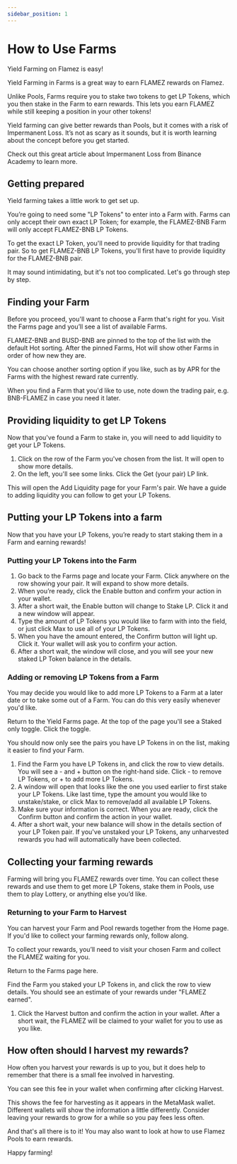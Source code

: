 ```yaml
---
sidebar_position: 1
---
```

# How to Use Farms

Yield Farming on Flamez is easy!

Yield Farming in Farms is a great way to earn FLAMEZ rewards on Flamez.

Unlike Pools, Farms require you to stake two tokens to get LP Tokens, which you then stake in the Farm to earn rewards. This lets you earn FLAMEZ while still keeping a position in your other tokens!

Yield farming can give better rewards than Pools, but it comes with a risk of Impermanent Loss. It’s not as scary as it sounds, but it is worth learning about the concept before you get started.

Check out this great article about Impermanent Loss from Binance Academy to learn more.

## Getting prepared

Yield farming takes a little work to get set up.

You’re going to need some "LP Tokens" to enter into a Farm with. Farms can only accept their own exact LP Token; for example, the FLAMEZ-BNB Farm will only accept FLAMEZ-BNB LP Tokens.

To get the exact LP Token, you'll need to provide liquidity for that trading pair. So to get FLAMEZ-BNB LP Tokens, you'll first have to provide liquidity for the FLAMEZ-BNB pair.

It may sound intimidating, but it's not too complicated. Let's go through step by step.

## Finding your Farm

Before you proceed, you'll want to choose a Farm that's right for you. Visit the Farms page and you’ll see a list of available Farms.

FLAMEZ-BNB and BUSD-BNB are pinned to the top of the list with the default Hot sorting. After the pinned Farms, Hot will show other Farms in order of how new they are.

You can choose another sorting option if you like, such as by APR for the Farms with the highest reward rate currently.

When you find a Farm that you'd like to use, note down the trading pair, e.g. BNB-FLAMEZ in case you need it later.

## Providing liquidity to get LP Tokens

Now that you've found a Farm to stake in, you will need to add liquidity to get your LP Tokens.

1. Click on the row of the Farm you've chosen from the list. It will open to show more details.
2. On the left, you'll see some links. Click the Get (your pair) LP link.

This will open the Add Liquidity page for your Farm's pair. We have a guide to adding liquidity you can follow to get your LP Tokens.

## Putting your LP Tokens into a farm

Now that you have your LP Tokens, you’re ready to start staking them in a Farm and earning rewards!

### Putting your LP Tokens into the Farm

1. Go back to the Farms page and locate your Farm. Click anywhere on the row showing your pair. It will expand to show more details.
2. When you’re ready, click the Enable button and confirm your action in your wallet.
3. After a short wait, the Enable button will change to Stake LP. Click it and a new window will appear.
4. Type the amount of LP Tokens you would like to farm with into the field, or just click Max to use all of your LP Tokens.
5. When you have the amount entered, the Confirm button will light up. Click it. Your wallet will ask you to confirm your action.
6. After a short wait, the window will close, and you will see your new staked LP Token balance in the details.

### Adding or removing LP Tokens from a Farm

You may decide you would like to add more LP Tokens to a Farm at a later date or to take some out of a Farm. You can do this very easily whenever you'd like.

Return to the Yield Farms page. At the top of the page you'll see a Staked only toggle. Click the toggle.

You should now only see the pairs you have LP Tokens in on the list, making it easier to find your Farm.

1. Find the Farm you have LP Tokens in, and click the row to view details. You will see a - and + button on the right-hand side. Click - to remove LP Tokens, or + to add more LP Tokens.
2. A window will open that looks like the one you used earlier to first stake your LP Tokens. Like last time, type the amount you would like to unstake/stake, or click Max to remove/add all available LP Tokens.
3. Make sure your information is correct. When you are ready, click the Confirm button and confirm the action in your wallet.
4. After a short wait, your new balance will show in the details section of your LP Token pair. If you've unstaked your LP Tokens, any unharvested rewards you had will automatically have been collected.

## Collecting your farming rewards

Farming will bring you FLAMEZ rewards over time. You can collect these rewards and use them to get more LP Tokens, stake them in Pools, use them to play Lottery, or anything else you’d like.

### Returning to your Farm to Harvest

You can harvest your Farm and Pool rewards together from the Home page. If you'd like to collect your farming rewards only, follow along.

To collect your rewards, you’ll need to visit your chosen Farm and collect the FLAMEZ waiting for you.

Return to the Farms page here.

Find the Farm you staked your LP Tokens in, and click the row to view details. You should see an estimate of your rewards under "FLAMEZ earned".

1. Click the Harvest button and confirm the action in your wallet. After a short wait, the FLAMEZ will be claimed to your wallet for you to use as you like.

## How often should I harvest my rewards?

How often you harvest your rewards is up to you, but it does help to remember that there is a small fee involved in harvesting.

You can see this fee in your wallet when confirming after clicking Harvest.

This shows the fee for harvesting as it appears in the MetaMask wallet. Different wallets will show the information a little differently. Consider leaving your rewards to grow for a while so you pay fees less often.

And that's all there is to it! You may also want to look at how to use Flamez Pools to earn rewards.

Happy farming!

